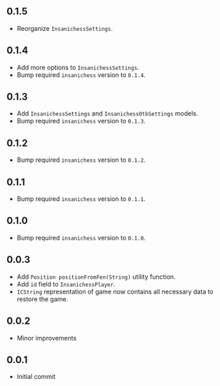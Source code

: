 ## 0.1.5

- Reorganize `InsanichessSettings`.

## 0.1.4

- Add more options to `InsanichessSettings`.
- Bump required `insanichess` version to `0.1.4`.

## 0.1.3

- Add `InsanichessSettings` and `InsanichessOtbSettings` models.
- Bump required `insanichess` version to `0.1.3`.

## 0.1.2

- Bump required `insanichess` version to `0.1.2`.

## 0.1.1

- Bump required `insanichess` version to `0.1.1`.

## 0.1.0

- Bump required `insanichess` version to `0.1.0`.

## 0.0.3

- Add `Position positionFromFen(String)` utility function.
- Add `id` field to `InsanichessPlayer`.
- `ICString` representation of game now contains all necessary data to restore the game.

## 0.0.2

- Minor improvements

## 0.0.1

- Initial commit
